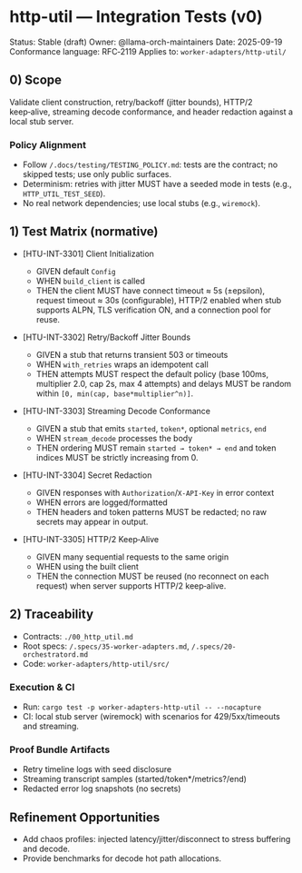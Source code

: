 # http-util — Integration Tests (v0)

Status: Stable (draft)
Owner: @llama-orch-maintainers
Date: 2025-09-19
Conformance language: RFC‑2119
Applies to: `worker-adapters/http-util/`

## 0) Scope

Validate client construction, retry/backoff (jitter bounds), HTTP/2 keep‑alive, streaming decode conformance, and header redaction against a local stub server.

### Policy Alignment

- Follow `/.docs/testing/TESTING_POLICY.md`: tests are the contract; no skipped tests; use only public surfaces.
- Determinism: retries with jitter MUST have a seeded mode in tests (e.g., `HTTP_UTIL_TEST_SEED`).
- No real network dependencies; use local stubs (e.g., `wiremock`).

## 1) Test Matrix (normative)

- [HTU-INT-3301] Client Initialization
  - GIVEN default `Config`
  - WHEN `build_client` is called
  - THEN the client MUST have connect timeout ≈ 5s (±epsilon), request timeout ≈ 30s (configurable), HTTP/2 enabled when stub supports ALPN, TLS verification ON, and a connection pool for reuse.

- [HTU-INT-3302] Retry/Backoff Jitter Bounds
  - GIVEN a stub that returns transient 503 or timeouts
  - WHEN `with_retries` wraps an idempotent call
  - THEN attempts MUST respect the default policy (base 100ms, multiplier 2.0, cap 2s, max 4 attempts) and delays MUST be random within `[0, min(cap, base*multiplier^n)]`.

- [HTU-INT-3303] Streaming Decode Conformance
  - GIVEN a stub that emits `started`, `token*`, optional `metrics`, `end`
  - WHEN `stream_decode` processes the body
  - THEN ordering MUST remain `started → token* → end` and token indices MUST be strictly increasing from 0.

- [HTU-INT-3304] Secret Redaction
  - GIVEN responses with `Authorization`/`X-API-Key` in error context
  - WHEN errors are logged/formatted
  - THEN headers and token patterns MUST be redacted; no raw secrets may appear in output.

- [HTU-INT-3305] HTTP/2 Keep‑Alive
  - GIVEN many sequential requests to the same origin
  - WHEN using the built client
  - THEN the connection MUST be reused (no reconnect on each request) when server supports HTTP/2 keep‑alive.

## 2) Traceability

- Contracts: `./00_http_util.md`
- Root specs: `/.specs/35-worker-adapters.md`, `/.specs/20-orchestratord.md`
- Code: `worker-adapters/http-util/src/`

### Execution & CI

- Run: `cargo test -p worker-adapters-http-util -- --nocapture`
- CI: local stub server (wiremock) with scenarios for 429/5xx/timeouts and streaming.

### Proof Bundle Artifacts

- Retry timeline logs with seed disclosure
- Streaming transcript samples (started/token*/metrics?/end)
- Redacted error log snapshots (no secrets)

## Refinement Opportunities

- Add chaos profiles: injected latency/jitter/disconnect to stress buffering and decode.
- Provide benchmarks for decode hot path allocations.
